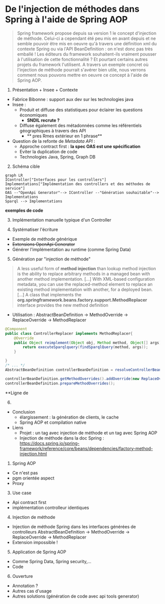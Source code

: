 # De l'injection de méthodes dans Spring à l'aide de Spring AOP

> Spring framework propose depuis sa version 1 le concept d'injection de méthode. Celui-ci a cependant été peu mis en avant depuis et ne semble pouvoir être mis en oeuvre qu'à travers une définition xml du contexte Spring ou via l'API BeanDefinition : on n'est donc pas très emballé ! Les éditeurs du framework souhaitent-ils vraiment pousser à l'utilisation de cette fonctionnalité ? Et pourtant certains autres projets du framework l'utilisent. A travers un exemple concret où l'injection de méthode pourrait s'avérer bien utile, nous verrons comment nous pouvons mettre en oeuvre ce concept à l'aide de Spring AOP.

1. Présentation + Insee + Contexte
  - Fabrice Bibonne : support aux dev sur les technologies java
  - Insee :
    - Produit et diffuse des statistiques pour éclairer les questions économiques
      - **SNDIL recrute ?**
    - Diffuse également des métadonnées comme les référentiels géographiques à travers des API
      - ** pres Rmes extérieur en 1 phrase**
  - Question de la refonte de _Metadata API_ :
    - Approche contract first : **la spec OAS est une spécification**
    - Eviter la duplication de code
    - Technologies Java, Spring, Graph DB
2. Schéma cible
```mermaid
graph LR
IController["Interfaces pour les controllers"]
Implementations["Implémentation des controllers et des méthodes de service"]
OAS --"OpenApi Generator"--> IController --"Génération souhaitable"--> Implementations
Sparql --> Implementations
``` 
**exemples de code**

3. Implémentation manuelle typique d'un Controller

4. Systématiser l'écriture
  - Exemple de méthode générique
  - ~~Extensions OpenApi Generator~~
  - Générer l'implémentation au runtime (comme Spring Data)

5. Génération par "injection de méthode"

> A less useful form of **method injection** than lookup method injection is the ability to replace arbitrary methods in a managed bean with another method implementation. [...]
> With XML-based configuration metadata, you can use the replaced-method element to replace an existing method implementation with another, for a deployed bean. [...] A class that implements the **org.springframework.beans.factory.support.MethodReplacer** interface provides the new method definition

<!--
L'injection de méthode fonctionne en premier lieu avec l'annotation lookup qui injecte un bean du type retourné par la méthode. Un constructeur du dit bean doit prendre en argument 
les mêmes paramètres que la méthode : annotation @Lookup. L'appel à la méthode est donc remplacé à l'appel à un constructeur d'un bean de type identique à celui retourné par la méthode. 
On remplace donc l'appel à la méthode  par un appel à une méthode avec une signature identique (sinon exception levée). l'usage de cette annotation sert à gérer l'injection de beans 
de scopes différents. Ce qui peut également se faire grâce à l'AOP (https://docs.spring.io/spring-framework/reference/core/beans/factory-scopes.html#beans-factory-scopes-other-injection)
ET qui se fait automatiquement pour les bean type HttpRequest

Noter la limitation avec le component scanning qui ne prend en compte que les classes concrètes. Pour déclencher le mécanisme, il faut explicitement déclarer son bean comme devant être collecté.

Nous utilisons la version moins courante (Arbitrary Method Replacement) qui permet de complètement remplacer la méthode par une autre séquence de code : il n'est pas nécessaire que la 
signature corresponde. Cette dernière est moins employée et il ne semble pas exister d'annotation pour la mettre en oeuvre.
-->
  - Utilisation : AbstractBeanDefinition -> MethodOverride -> ReplaceOverride -> MethodReplacer


```java
@Component
public class ControllerReplacer implements MethodReplacer{
    @Override
    public Object reimplement(Object obj, Method method, Object[] args) throws Throwable{
        return executeSparqlquery(findSparqlQuery(method, args));
    }

}
/* ... */
AbstractBeanDefinition controllerBeanDefinition = resolveControllerBean();

controllerBeanDefinition.getMethodOverrides().addOverride(new ReplaceOverride("getCommuneById", "controllerReplacer"));
controllerBeanDefinition.prepareMethodOverrides();

```

**Ligne de 

6. 

- Conclusion
  - élargissement : la génération de clients, le cache
  - Spring AOP et compilation native   
- Liens
  - Projet : un tag avec injection de méthode et un tag avec Spring AOP
  - Injection de méthode dans la doc Spring : https://docs.spring.io/spring-framework/reference/core/beans/dependencies/factory-method-injection.html

1. Spring AOP
  - Ce n'est pas
  - pgm orientée aspect
  - Proxy
3. Use case
  - Api contract first
  - implémentation controlleur identiques
4. Injection de méthode
  - Injection de méthode Spring dans les interfaces générées de controlleurs
    AbstractBeanDefinition -> MethodOverride -> ReplaceOverride -> MethodReplacer 
  - Extension impossible !
5. Application de Spring AOP
  - Comme Spring Data, Spring security,...
  - Code
6. Ouverture
  - Annotation ?
  - Autres cas d'usage
  - Autres solutions (génération de code avec api tools generator)
